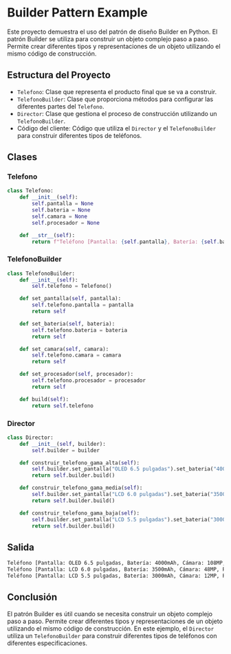 # Builder Pattern Example

Este proyecto demuestra el uso del patrón de diseño Builder en Python. El patrón Builder se utiliza para construir un objeto complejo paso a paso. Permite crear diferentes tipos y representaciones de un objeto utilizando el mismo código de construcción.

## Estructura del Proyecto

- `Telefono`: Clase que representa el producto final que se va a construir.
- `TelefonoBuilder`: Clase que proporciona métodos para configurar las diferentes partes del `Telefono`.
- `Director`: Clase que gestiona el proceso de construcción utilizando un `TelefonoBuilder`.
- Código del cliente: Código que utiliza el `Director` y el `TelefonoBuilder` para construir diferentes tipos de teléfonos.

## Clases

### Telefono

```python
class Telefono:
    def __init__(self):
        self.pantalla = None
        self.bateria = None
        self.camara = None
        self.procesador = None

    def __str__(self):
        return f"Teléfono [Pantalla: {self.pantalla}, Batería: {self.bateria}, Cámara: {self.camara}, Procesador: {self.procesador}]"
```

### TelefonoBuilder

```python
class TelefonoBuilder:
    def __init__(self):
        self.telefono = Telefono()

    def set_pantalla(self, pantalla):
        self.telefono.pantalla = pantalla
        return self

    def set_bateria(self, bateria):
        self.telefono.bateria = bateria
        return self

    def set_camara(self, camara):
        self.telefono.camara = camara
        return self

    def set_procesador(self, procesador):
        self.telefono.procesador = procesador
        return self

    def build(self):
        return self.telefono
```

### Director

```python
class Director:
    def __init__(self, builder):
        self.builder = builder

    def construir_telefono_gama_alta(self):
        self.builder.set_pantalla("OLED 6.5 pulgadas").set_bateria("4000mAh").set_camara("108MP").set_procesador("Snapdragon 888")
        return self.builder.build()

    def construir_telefono_gama_media(self):
        self.builder.set_pantalla("LCD 6.0 pulgadas").set_bateria("3500mAh").set_camara("48MP").set_procesador("Snapdragon 720G")
        return self.builder.build()

    def construir_telefono_gama_baja(self):
        self.builder.set_pantalla("LCD 5.5 pulgadas").set_bateria("3000mAh").set_camara("12MP").set_procesador("Snapdragon 460")
        return self.builder.build()
```

## Salida

```bash
Teléfono [Pantalla: OLED 6.5 pulgadas, Batería: 4000mAh, Cámara: 108MP, Procesador: Snapdragon 888]
Teléfono [Pantalla: LCD 6.0 pulgadas, Batería: 3500mAh, Cámara: 48MP, Procesador: Snapdragon 720G]
Teléfono [Pantalla: LCD 5.5 pulgadas, Batería: 3000mAh, Cámara: 12MP, Procesador: Snapdragon 460]
```

## Conclusión

El patrón Builder es útil cuando se necesita construir un objeto complejo paso a paso. Permite crear diferentes tipos y representaciones de un objeto utilizando el mismo código de construcción. En este ejemplo, el `Director` utiliza un `TelefonoBuilder` para construir diferentes tipos de teléfonos con diferentes especificaciones.
